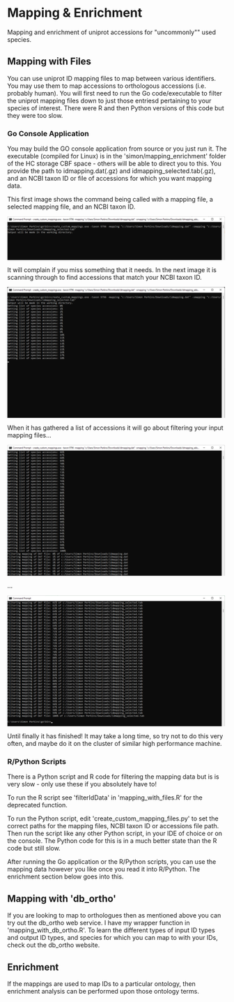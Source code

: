 # Mapping & Enrichment

Mapping and enrichment of uniprot accessions for "uncommonly"" used species.

## Mapping with Files

You can use uniprot ID mapping files to map between various identifiers. You may use them to map accessions to orthologous accessions (i.e. probably human). You will first need to run the Go code/executable to filter the uniprot mapping files down to just those entriesd pertaining to your species of interest. There were R and then Python versions of this code but they were too slow.

### Go Console Application
You may build the GO console application from source or you just run it. The executable (compiled for Linux) is in the 'simon/mapping_enrichment' folder of the HC storage CBF space - others will be able to direct you to this.
You provide the path to idmapping.dat(.gz) and idmapping_selected.tab(.gz), and an NCBI taxon ID or file of accessions for which you want mapping data.

This first image shows the command being called with a mapping file, a selected mapping file, and an NCBI taxon ID.

<div style="width: 500px; height: 100px; overflow: hidden;">
<img src="images/console_0.png" style=""></div>

It will complain if you miss something that it needs. In the next image it is scanning through to find accessions that match your NCBI taxon ID.

<div style="width: 500px; height: 300px; overflow: hidden;">
<img src="images/console_1.png" style=""></div>

When it has gathered a list of accessions it will go about filtering your input mapping files...

<div style="width: 500px; height: 300px; overflow: hidden;">
<img src="images/console_2.png" style=""></div>

...

<div style="width: 500px; height: 300px; overflow: hidden;">
<img src="images/console_3.png" style=""></div>

Until finally it has finished! It may take a long time, so try not to do this very often, and maybe do it on the cluster of similar high performance machine.


### R/Python Scripts
There is a Python script and R code for filtering the mapping data but is is very slow - only use these if you absolutely have to!

To run the R script see 'filterIdData' in 'mapping_with_files.R' for the deprecated function.

To run the Python script, edit 'create_custom_mapping_files.py' to set the correct paths for the mapping files, NCBI taxon ID or accessions file path. Then run the script like any other Python script, in your IDE of choice or on the console. The Python code for this is in a much better state than the R code but still slow.

After running the Go application or the R/Python scripts, you can use the mapping data however you like once you read it into R/Python. The enrichment section below goes into this.

## Mapping with 'db_ortho'
If you are looking to map to orthologues then as mentioned above you can try out the db_ortho web service. I have my wrapper function in 'mapping_with_db_ortho.R'. To learn the different types of input ID types and output ID types, and species for which you can map to with your IDs, check out the db_ortho website.




## Enrichment
If the mappings are used to map IDs to a particular ontology, then enrichment analysis can be performed upon those ontology terms.







 
